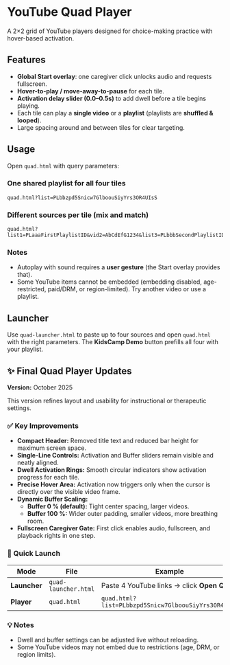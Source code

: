 # YouTube Quad Player

A 2×2 grid of YouTube players designed for choice-making practice with hover-based activation.

## Features
- **Global Start overlay**: one caregiver click unlocks audio and requests fullscreen.
- **Hover-to-play / move-away-to-pause** for each tile.
- **Activation delay slider (0.0–0.5s)** to add dwell before a tile begins playing.
- Each tile can play a **single video** or a **playlist** (playlists are **shuffled & looped**).
- Large spacing around and between tiles for clear targeting.

## Usage
Open `quad.html` with query parameters:

### One shared playlist for all four tiles
```
quad.html?list=PLbbzpd5Snicw7GlboouSiyYrs3OR4UIsS
```

### Different sources per tile (mix and match)
```
quad.html?list1=PLaaaFirstPlaylistID&vid2=AbCdEfG1234&list3=PLbbbSecondPlaylistID&vid4=ZyXwVuT9876
```

### Notes
- Autoplay with sound requires a **user gesture** (the Start overlay provides that).
- Some YouTube items cannot be embedded (embedding disabled, age-restricted, paid/DRM, or region-limited). Try another video or use a playlist.


## Launcher
Use `quad-launcher.html` to paste up to four sources and open `quad.html` with the right parameters. The **KidsCamp Demo** button prefills all four with your playlist.

## ✨ Final Quad Player Updates
**Version:** October 2025  

This version refines layout and usability for instructional or therapeutic settings.  

### ✅ Key Improvements
- **Compact Header:** Removed title text and reduced bar height for maximum screen space.  
- **Single-Line Controls:** Activation and Buffer sliders remain visible and neatly aligned.  
- **Dwell Activation Rings:** Smooth circular indicators show activation progress for each tile.  
- **Precise Hover Area:** Activation now triggers only when the cursor is directly over the visible video frame.  
- **Dynamic Buffer Scaling:**  
  - **Buffer 0 % (default):** Tight center spacing, larger videos.  
  - **Buffer 100 %:** Wider outer padding, smaller videos, more breathing room.  
- **Fullscreen Caregiver Gate:** First click enables audio, fullscreen, and playback rights in one step.  

### 🧭 Quick Launch
| Mode | File | Example |
|------|------|----------|
| **Launcher** | `quad-launcher.html` | Paste 4 YouTube links → click **Open Quad** |
| **Player** | `quad.html` | `quad.html?list=PLbbzpd5Snicw7GlboouSiyYrs3OR4UIsS` |

### 💡 Notes
- Dwell and buffer settings can be adjusted live without reloading.  
- Some YouTube videos may not embed due to restrictions (age, DRM, or region limits).
